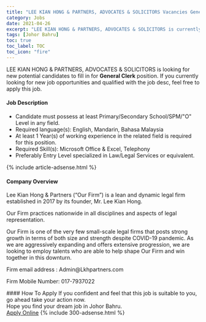 ```yaml
---
title: "LEE KIAN HONG & PARTNERS, ADVOCATES & SOLICITORS Vacancies General Clerk" 
category: Jobs 
date: 2021-04-26 
excerpt: "LEE KIAN HONG & PARTNERS, ADVOCATES & SOLICITORS is currently looking for suitable person to fill in the General Clerk which based in Johor Bahru" 
tags: [Johor Bahru] 
toc: true 
toc_label: TOC 
toc_icon: "fire" 
--- 
```


<p>LEE KIAN HONG & PARTNERS, ADVOCATES & SOLICITORS is looking for new potential candidates to fill in for <b>General Clerk</b> position. If you currently looking for new job opportunities and qualified with the job desc, feel free to apply this job.
</p><div><div><h4>Job Description</h4></div><div><div><span><div><ul><li>Candidate must possess at least Primary/Secondary School/SPM/"O" Level&#160;in any field.</li><li>Required language(s):&#160;English, Mandarin, Bahasa Malaysia</li><li>At least 1&#160;Year(s) of working experience in the related field is required for this position.</li><li>Required Skill(s): Microsoft Office &amp; Excel, Telephony</li><li>Preferably Entry Level specialized in Law/Legal Services or equivalent.</li></ul></div></span></div></div></div> 
{% include article-adsense.html %} 
<div><div><h4>Company Overview</h4></div><div><div><span><div><p>Lee Kian Hong &amp; Partners (&#8220;Our Firm&#8221;) is a lean and dynamic legal firm established in 2017 by its founder, Mr. Lee Kian Hong.</p><p>Our Firm practices nationwide in all disciplines and aspects of legal representation.</p><p>Our Firm is one of the very few small-scale legal firms that posts strong growth in terms of both size and strength despite COVID-19 pandemic. As we are aggressively expanding and offers extensive progression, we are looking to employ talents who are able to help shape Our Firm and win together in this downturn.</p><p>Firm email address : Admin@Lkhpartners.com</p><p>Firm Mobile Number: 017-7937022</p></div></span></div></div></div> 
#### How To Apply 
If you confident and feel that this job is suitable to you, go ahead take your action now. <br/> 
Hope you find your dream job in Johor Bahru. <br/> 
<a href="https://www.jobstreet.com.my/en/job/general-clerk-4546923?jobId=jobstreet-my-job-4546923&" class="btn btn--info" target="_blank" rel="nofollow noopenner">Apply Online</a> 
{% include 300-adsense.html %} 
